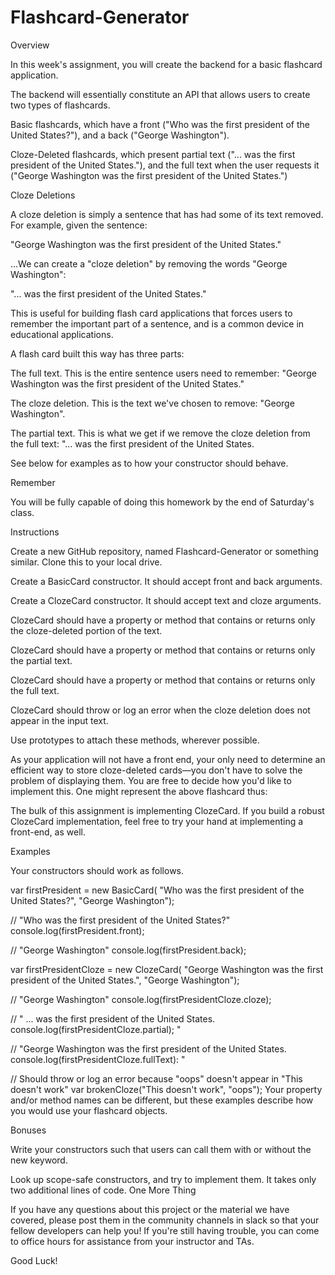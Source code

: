 # Flashcard-Generator

Overview

In this week's assignment, you will create the backend for a basic flashcard application.

The backend will essentially constitute an API that allows users to create two types of flashcards.

Basic flashcards, which have a front ("Who was the first president of the United States?"), and a back ("George Washington").

Cloze-Deleted flashcards, which present partial text ("... was the first president of the United States."), and the full text when the user requests it ("George Washington was the first president of the United States.")

Cloze Deletions

A cloze deletion is simply a sentence that has had some of its text removed. For example, given the sentence:

"George Washington was the first president of the United States."

...We can create a "cloze deletion" by removing the words "George Washington":

"... was the first president of the United States."

This is useful for building flash card applications that forces users to remember the important part of a sentence, and is a common device in educational applications.

A flash card built this way has three parts:

The full text. This is the entire sentence users need to remember: "George Washington was the first president of the United States."

The cloze deletion. This is the text we've chosen to remove: "George Washington".

The partial text. This is what we get if we remove the cloze deletion from the full text: "... was the first president of the United States.

See below for examples as to how your constructor should behave.

Remember

You will be fully capable of doing this homework by the end of Saturday's class.

Instructions

Create a new GitHub repository, named Flashcard-Generator or something similar. Clone this to your local drive.

Create a BasicCard constructor. It should accept front and back arguments.

Create a ClozeCard constructor. It should accept text and cloze arguments.

ClozeCard should have a property or method that contains or returns only the cloze-deleted portion of the text.

ClozeCard should have a property or method that contains or returns only the partial text.

ClozeCard should have a property or method that contains or returns only the full text.

ClozeCard should throw or log an error when the cloze deletion does not appear in the input text.

Use prototypes to attach these methods, wherever possible.

As your application will not have a front end, your only need to determine an efficient way to store cloze-deleted cards—you don't have to solve the problem of displaying them. You are free to decide how you'd like to implement this. One might represent the above flashcard thus:

The bulk of this assignment is implementing ClozeCard. If you build a robust ClozeCard implementation, feel free to try your hand at implementing a front-end, as well.

Examples

Your constructors should work as follows.

var firstPresident = new BasicCard(
    "Who was the first president of the United States?", "George Washington");

// "Who was the first president of the United States?"
console.log(firstPresident.front); 

// "George Washington"
console.log(firstPresident.back); 

var firstPresidentCloze = new ClozeCard(
    "George Washington was the first president of the United States.", "George Washington");

// "George Washington"
console.log(firstPresidentCloze.cloze); 

// " ... was the first president of the United States.
console.log(firstPresidentCloze.partial); "

// "George Washington was the first president of the United States.
console.log(firstPresidentCloze.fullText): "

// Should throw or log an error because "oops" doesn't appear in "This doesn't work"
var brokenCloze("This doesn't work", "oops"); 
Your property and/or method names can be different, but these examples describe how you would use your flashcard objects.

Bonuses

Write your constructors such that users can call them with or without the new keyword.

Look up scope-safe constructors, and try to implement them. It takes only two additional lines of code.
One More Thing

If you have any questions about this project or the material we have covered, please post them in the community channels in slack so that your fellow developers can help you! If you're still having trouble, you can come to office hours for assistance from your instructor and TAs.

Good Luck!